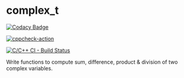 # complex_t

[![Codacy Badge](https://api.codacy.com/project/badge/Grade/1c8f3b3fd08541eaae1490cd401d73f5)](https://app.codacy.com/gh/swapnilkhandekar999/complex_t?utm_source=github.com&utm_medium=referral&utm_content=swapnilkhandekar999/complex_t&utm_campaign=Badge_Grade_Settings)

[![cppcheck-action](https://github.com/swapnilkhandekar999/complex_t/actions/workflows/cppcheck.yml/badge.svg)](https://github.com/swapnilkhandekar999/complex_t/actions/workflows/cppcheck.yml)

[![C/C++ CI - Build Status](https://github.com/swapnilkhandekar999/complex_t/actions/workflows/CI-build%20status.yml/badge.svg)](https://github.com/swapnilkhandekar999/complex_t/actions/workflows/CI-build%20status.yml)

Write functions to compute sum, difference, product &amp; division of two complex variables.
